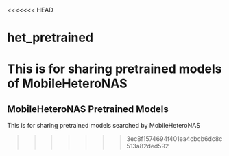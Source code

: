 <<<<<<< HEAD
# het_pretrained
This is for sharing pretrained models of MobileHeteroNAS
=======
## MobileHeteroNAS Pretrained Models
This is for sharing pretrained models searched by MobileHeteroNAS
>>>>>>> 3ec8f1574694f401ea4cbcb6dc8c513a82ded592

